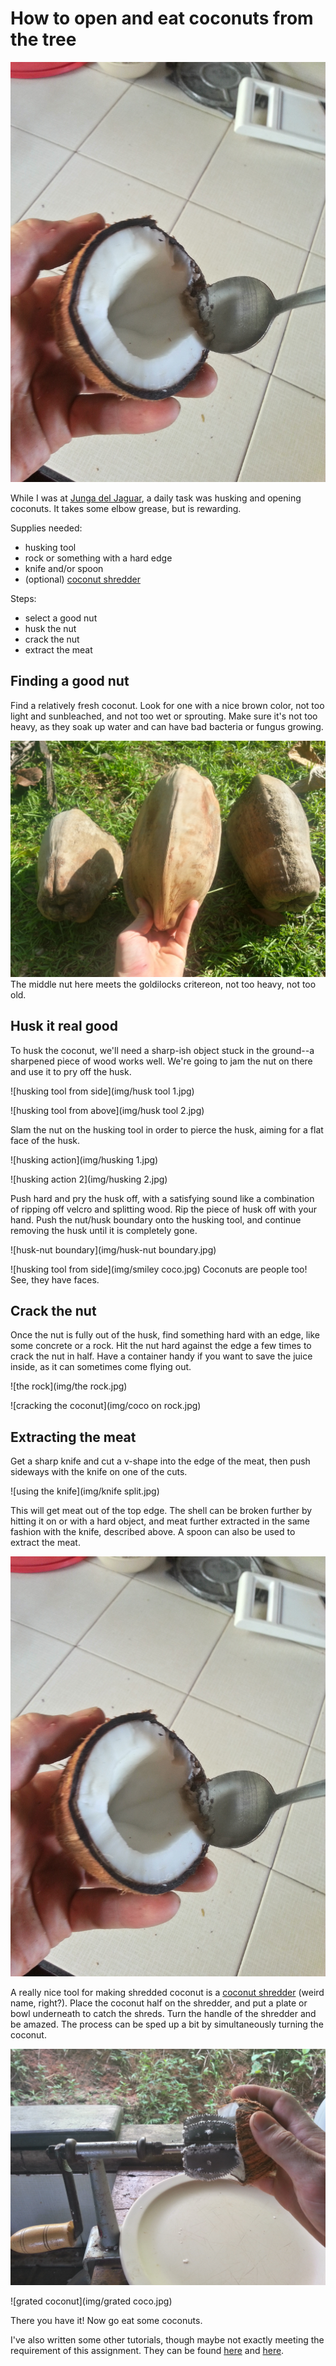 # How to open and eat coconuts from the tree

![the finished product](img/cocoSpoon.jpg)

While I was at [Junga del Jaguar](http://www.jungladeljaguar.com/), a daily task was husking and opening coconuts.  It takes some elbow grease, but is rewarding.

Supplies needed:
*   husking tool
*   rock or something with a hard edge
*   knife and/or spoon
*   (optional) [coconut shredder](http://www.desiclik.com/coconut-scrapper-w-vacuum-base-pr-18648.html)

Steps:
*   select a good nut
*   husk the nut
*   crack the nut
*   extract the meat

## Finding a good nut
Find a relatively fresh coconut.  Look for one with a nice brown color, not too light and sunbleached, and not too wet or sprouting.  Make sure it's not too heavy, as they soak up water and can have bad bacteria or fungus growing.

![the right one](img/bestNut.jpg)
The middle nut here meets the goldilocks critereon, not too heavy, not too old.

## Husk it real good
To husk the coconut, we'll need a sharp-ish object stuck in the ground--a sharpened piece of wood works well.  We're going to jam the nut on there and use it to pry off the husk.

![husking tool from side](img/husk tool 1.jpg)

![husking tool from above](img/husk tool 2.jpg)

Slam the nut on the husking tool in order to pierce the husk, aiming for a flat face of the husk.

![husking action](img/husking 1.jpg)

![husking action 2](img/husking 2.jpg)

Push hard and pry the husk off, with a satisfying sound like a combination of ripping off velcro and splitting wood.  Rip the piece of husk off with your hand.  Push the nut/husk boundary onto the husking tool, and continue removing the husk until it is completely gone.

![husk-nut boundary](img/husk-nut boundary.jpg)

![husking tool from side](img/smiley coco.jpg)
Coconuts are people too! See, they have faces.

## Crack the nut
Once the nut is fully out of the husk, find something hard with an edge, like some concrete or a rock.  Hit the nut hard against the edge a few times to crack the nut in half.  Have a container handy if you want to save the juice inside, as it can sometimes come flying out.

![the rock](img/the rock.jpg)

![cracking the coconut](img/coco on rock.jpg)

## Extracting the meat

Get a sharp knife and cut a v-shape into the edge of the meat, then push sideways with the knife on one of the cuts.  

![using the knife](img/knife split.jpg)

This will get meat out of the top edge.  The shell can be broken further by hitting it on or with a hard object, and meat further extracted in the same fashion with the knife, described above.  A spoon can also be used to extract the meat.

![using the spoon](img/cocoSpoon.jpg)

A really nice tool for making shredded coconut is a [coconut shredder](http://www.desiclik.com/coconut-scrapper-w-vacuum-base-pr-18648.html) (weird name, right?).  Place the coconut half on the shredder, and put a plate or bowl underneath to catch the shreds.  Turn the handle of the shredder and be amazed.  The process can be sped up a bit by simultaneously turning the coconut.

![grating action](img/grating.jpg)

![grated coconut](img/grated coco.jpg)

There you have it!  Now go eat some coconuts.

I've also written some other tutorials, though maybe not exactly meeting the requirement of this assignment.  They can be found [here](http://wordsforthewise.github.io/gettingStartedWithNodeMCUWindows/) and [here](http://wordsforthewise.github.io/DIY-air-quality-device/).
